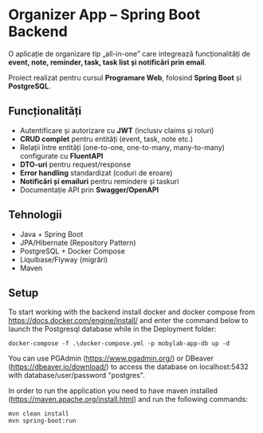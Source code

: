 # Organizer App – Spring Boot Backend

O aplicație de organizare tip „all-in-one” care integrează funcționalități de **event, note, reminder, task, task list și notificări prin email**.

Proiect realizat pentru cursul **Programare Web**, folosind **Spring Boot** și **PostgreSQL**.

## Funcționalități
- Autentificare și autorizare cu **JWT** (inclusiv claims și roluri)
- **CRUD complet** pentru entități (event, task, note etc.)
- Relații între entități (one-to-one, one-to-many, many-to-many) configurate cu **FluentAPI**
- **DTO-uri** pentru request/response
- **Error handling** standardizat (coduri de eroare)
- **Notificări și emailuri** pentru remindere și taskuri
- Documentație API prin **Swagger/OpenAPI**

## Tehnologii
- Java + Spring Boot
- JPA/Hibernate (Repository Pattern)
- PostgreSQL + Docker Compose
- Liquibase/Flyway (migrări)
- Maven

## Setup

To start working with the backend install docker and docker compose from https://docs.docker.com/engine/install/ and enter the command below to launch the Postgresql database while in the Deployment folder:

```shell showLineNumbers
docker-compose -f .\docker-compose.yml -p mobylab-app-db up -d
```

You can use PGAdmin (https://www.pgadmin.org/) or DBeaver (https://dbeaver.io/download/) to access the database on localhost:5432 with database/user/password "postgres".

In order to run the application you need to have maven installed (https://maven.apache.org/install.html) and run the following commands:

```shell showLineNumbers
mvn clean install
mvn spring-boot:run
```
